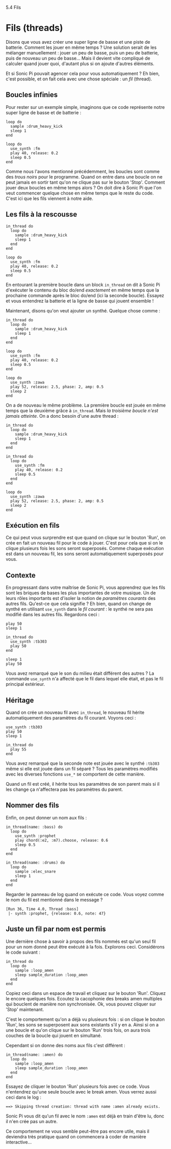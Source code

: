 5.4 Fils

# Fils (threads)

Disons que vous avez créer une super ligne de basse et une piste de
batterie. Comment les jouer en même temps ? Une solution serait de les
mélanger manuellement : jouer un peu de basse, puis un peu de
batterie, puis de nouveau un peu de basse... Mais il devient vite
compliqué de calculer quand jouer quoi, d'autant plus si on ajoute
d'autres éléments.

Et si Sonic Pi pouvait agencer cela pour vous automatiquement ? Eh
bien, c'est possible, et on fait cela avec une chose spéciale : un
*fil* (thread).

## Boucles infinies

Pour rester sur un exemple simple, imaginons que ce code représente
notre super ligne de basse et de batterie :

```
loop do
  sample :drum_heavy_kick
  sleep 1
end

loop do
  use_synth :fm
  play 40, release: 0.2
  sleep 0.5
end
```

Comme nous l'avons mentionné précédemment, les boucles sont comme des
*trous noirs* pour le programme. Quand on entre dans une boucle on ne
peut jamais en sortir tant qu'on ne clique pas sur le bouton 'Stop'.
Comment jouer deux boucles en même temps alors ? On doit dire à Sonic
Pi que l'on veut commencer quelque chose en même temps que le reste du
code. C'est ici que les fils viennent à notre aide.

## Les fils à la rescousse

```
in_thread do
  loop do
    sample :drum_heavy_kick
    sleep 1
  end
end

loop do
  use_synth :fm
  play 40, release: 0.2
  sleep 0.5
end
```

En entourant la première boucle dans un block `in_thread` on dit à
Sonic Pi d'exécuter le contenu du bloc do/end *exactement* en même
temps que la prochaine commande après le bloc do/end (ici la seconde
boucle). Essayez et vous entendrez la batterie et la ligne de basse
qui jouent ensemble !

Maintenant, disons qu'on veut ajouter un synthé. Quelque chose
comme :

```
in_thread do
  loop do
    sample :drum_heavy_kick
    sleep 1
  end
end

loop do
  use_synth :fm
  play 40, release: 0.2
  sleep 0.5
end

loop do
  use_synth :zawa
  play 52, release: 2.5, phase: 2, amp: 0.5
  sleep 2
end
```

On a de nouveau le même problème. La première boucle est jouée en même
temps que la deuxième grâce à `in_thread`. Mais *la troisième boucle
n'est jamais atteinte*. On a donc besoin d'une autre thread :

```
in_thread do
  loop do
    sample :drum_heavy_kick
    sleep 1
  end
end

in_thread do
  loop do
    use_synth :fm
    play 40, release: 0.2
    sleep 0.5
  end
end

loop do
  use_synth :zawa
  play 52, release: 2.5, phase: 2, amp: 0.5
  sleep 2
end
```

## Exécution en fils

Ce qui peut vous surprendre est que quand on clique sur le bouton
'Run', on crée en fait un nouveau fil pour le code à jouer. C'est
pour cela que si on le clique plusieurs fois les sons seront
superposés. Comme chaque exécution est dans un nouveau fil, les sons
seront automatiquement superposés pour vous.

## Contexte

En progressant dans votre maîtrise de Sonic Pi, vous apprendrez que
les fils sont les briques de bases les plus importantes de votre
musique. Un de leurs rôles importants est d'isoler la notion
de *paramètres courants* des autres fils. Qu'est-ce que cela signifie ?
Eh bien, quand on change de synthé en utilisant `use_synth` dans le
*fil courant* : le synthé ne sera pas modifié dans les autres fils.
Regardons ceci :

```
play 50
sleep 1

in_thread do
  use_synth :tb303
  play 50
end

sleep 1
play 50

```

Vous avez remarqué que le son du milieu était différent des autres ?
La commande `use_synth` n'a affecté que le fil dans lequel elle était,
et pas le fil principal extérieur.

## Héritage

Quand on crée un nouveau fil avec `in_thread`, le nouveau fil hérite
automatiquement des paramètres du fil courant. Voyons ceci :

```
use_synth :tb303
play 50
sleep 1

in_thread do
  play 55
end
```

Vous avez remarqué que la seconde note est jouée avec le synthé
`:tb303` même si elle est jouée dans un fil séparé ? Tous les
paramètres modifiés avec les diverses fonctions `use_*` se comportent
de cette manière.

Quand un fil est créé, il hérite tous les paramètres de son parent
mais si il les change ça n'affectera pas les paramètres du parent.

## Nommer des fils

Enfin, on peut donner un nom aux fils :

```
in_thread(name: :bass) do
  loop do
    use_synth :prophet
    play chord(:e2, :m7).choose, release: 0.6
    sleep 0.5
  end
end

in_thread(name: :drums) do
  loop do
    sample :elec_snare
    sleep 1
  end
end
```

Regarder le panneau de log quand on exécute ce code. Vous voyez comme
le nom du fil est mentionné dans le message ?

```
[Run 36, Time 4.0, Thread :bass]
 |- synth :prophet, {release: 0.6, note: 47}
```

## Juste un fil par nom est permis

Une dernière chose à savoir à propos des fils nommés est qu'un seul
fil pour un nom donné peut être exécuté à la fois. Explorons ceci.
Considérons le code suivant :

```
in_thread do
  loop do
    sample :loop_amen
    sleep sample_duration :loop_amen
  end
end
```

Copiez ceci dans un espace de travail et cliquez sur le bouton 'Run'.
Cliquez le encore quelques fois. Ecoutez la cacophonie des breaks
amen multiples qui bouclent de manière non synchronisée. Ok, vous
pouvez cliquer sur 'Stop' maintenant.

C'est le comportement qu'on a déjà vu plusieurs fois : si on clique
le bouton 'Run', les sons se superposent aux sons existants s'il
y en a. Ainsi si on a une boucle et qu'on clique sur le bouton 'Run'
trois fois, on aura trois couches de la boucle qui jouent en simultané.

Cependant si on donne des noms aux fils c'est différent :

```
in_thread(name: :amen) do
  loop do
    sample :loop_amen
    sleep sample_duration :loop_amen
  end
end
```

Essayez de cliquer le bouton 'Run' plusieurs fois avec ce code.  Vous
n'entendrez qu'une seule boucle avec le break amen. Vous verrez aussi
ceci dans le log :

```
==> Skipping thread creation: thread with name :amen already exists.
```

Sonic Pi vous dit qu'un fil avec le nom `:amen` est déjà en train
d'être lu, donc il n'en crée pas un autre.

Ce comportement ne vous semble peut-être pas encore utile, mais il
deviendra très pratique quand on commencera à coder de manière
interactive...
